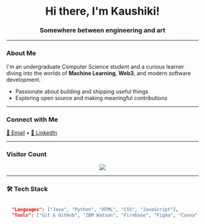 <h1 align="center">Hi there, I'm Kaushiki!</h1>

<h3 align="center">Somewhere between engineering and art

---

###  About Me

I'm an undergraduate Computer Science student and a curious learner diving into the worlds of **Machine Learning**, **Web3**, and modern software development.

- Passionate about building and shipping useful things  
- Exploring open source and making meaningful contributions  

---

### Connect with Me

<p align="left">
  <a href="mailto:kaushikiparashar02@gmail.com">📧 Email</a> •
  <a href="https://www.linkedin.com/in/kaushiki-parashar-754661258">💼 LinkedIn</a>
</p>

---


### Visitor Count

<p align="center">
  <img src="https://hits.seeyoufarm.com/api/count/incr/badge.svg?url=https://github.com/kaushxx234" 
    &count_bg=%23000000&title_bg=%23202020&icon=codeforces.svg&icon_color=%23ffffff&title=visitors&edge_flat=true"/>
</p>



---

### 🛠️ Tech Stack

```json

  "Languages": ["Java", "Python", "HTML", "CSS", "JavaScript"],
  "Tools": ["Git & GitHub", "IBM Watson", "Firebase", "Figma", "Canva", "VS Code"],
  
